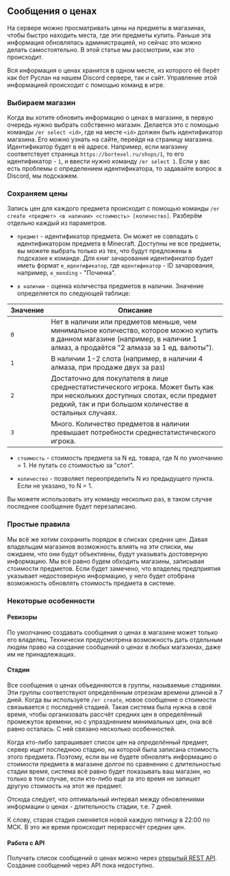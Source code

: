 ## Сообщения о ценах

На сервере можно просматривать цены на предметы в магазинах, чтобы быстро находить места, где эти предметы купить. Раньше эта информация обновлялась администрацией, но сейчас это можно делать самостоятельно. В этой статье мы рассмотрим, как это происходит.

Вся информация о ценах хранится в одном месте, из которого её берёт как бот Руслан на нашем Discord сервере, так и сайт. Управление этой информацией происходит с помощью команд в игре.

### Выбираем магазин

Когда вы хотите обновить информацию о ценах в магазине, в первую очередь нужно выбрать собственно магазин. Делается это с помощью команды `/er select <id>`, где на месте `<id>` должен быть идентификатор магазина. Его можно узнать на сайте, перейдя на страницу магазина. Идентификатор будет в её адресе. Например, если магазину соответствует страница `https://bortexel.ru/shops/1`, то его идентификатор - `1`, и ввести нужно команду `/er select 1`. Если у вас есть проблемы с определением идентификатора, то задавайте вопрос в Discord, мы подскажем.

### Сохраняем цены

Запись цен для каждого предмета происходит с помощью команды `/er create <предмет> <в наличии> <стоимость> [количество]`. Разберём отдельно каждый из параметров.

* `предмет` - идентификатор предмета. Он может не совпадать с идентификатором предмета в Minecraft. Доступны не все предметы, вы можете выбрать только из тех, что будут предложены в подсказке к команде. Для книг зачарования идентификатор будет иметь формат `e_идентификатор`, где `идентификатор` - ID зачарования, например, `e_mending` - "Починка".

* `в наличии` - оценка количества предметов в наличии. Значение определяется по следующей таблице:

| Значение | Описание |
| -------- | -------- |
| `0`      | Нет в наличии или предметов меньше, чем минимальное количество, которое можно купить в данном магазине (например, в наличии 1 алмаз, а продаётся "2 алмаза за 1 ед. валюты"). |
| `1`      | В наличии 1-2 слота (например, в наличии 4 алмаза, при продаже двух за раз) |
| `2`      | Достаточно для покупателя в лице среднестатистического игрока. Может быть как при нескольких доступных слотах, если предмет редкий, так и при большом количестве в остальных случаях. |
| `3`      | Много. Количество предметов в наличии превышает потребности среднестатистического игрока. |

* `стоимость` - стоимость предмета за N ед. товара, где N по умолчанию = 1. Не путать со стоимостью за "слот".

* `количество` - позволяет переопределить N из предыдущего пункта. Если не указано, то N = 1.

Вы можете использовать эту команду несколько раз, в таком случае последнее сообщение будет перезаписано.

### Простые правила

Мы всё же хотим сохранить порядок в списках средних цен. Давая владельцам магазинов возможность влиять на эти списки, мы ожидаем, что они будут объективны, будут указывать достоверную информацию. Мы всё равно будем обходить магазины, записывая стоимости предметов. Если будет замечено, что владелец предприятия указывает недостоверную информацию, у него будет отобрана возможность обновлять стоимость предмета в системе.

### Некоторые особенности

#### Ревизоры

По умолчанию создавать сообщения о ценах в магазине может только его владелец. Технически предусмотрена возможность дать отдельным людям право на создание сообщений о ценах в любых магазинах, даже им не принадлежащих.

#### Стадии

Все сообщения о ценах объединяются в группы, называемые *стадиями*. Эти группы соответствуют определённым отрезкам времени длиной в 7 дней. Когда вы используете `/er create`, новое сообщение о стоимости связывается с последней стадией. Такая система была нужна в своё время, чтобы организовать рассчёт средних цен в определённый промежуток времени, но с упразднением минимальных цен, она всё равно осталась. С ней связано несколько особенностей.

Когда кто-либо запрашивает список цен на *определённый* предмет, сервер ищет последнюю стадию, на которой была записана стоимость этого предмета. Поэтому, если вы не будете обновлять информацию о стоимости предмета в магазине долгое по сравнению с длительностью стадии время, система всё равно будет показывать ваш магазин, но только в том случае, если кто-либо ещё за это время не запишет другую стоимость на этот же предмет.

Отсюда следует, что оптимальный интервал между обновлениями информации о ценах - длительность стадии, т.е. 7 дней.

К слову, старая стадия сменяется новой каждую пятницу в 22:00 по МСК. В это же время происходит перерассчёт средних цен.

#### Работа с API

Получать список сообщений о ценах можно через [открытый REST API](https://docs.bortexel.ru/rest-api/endpoints/price-reports). Создание сообщений через API пока недоступно.